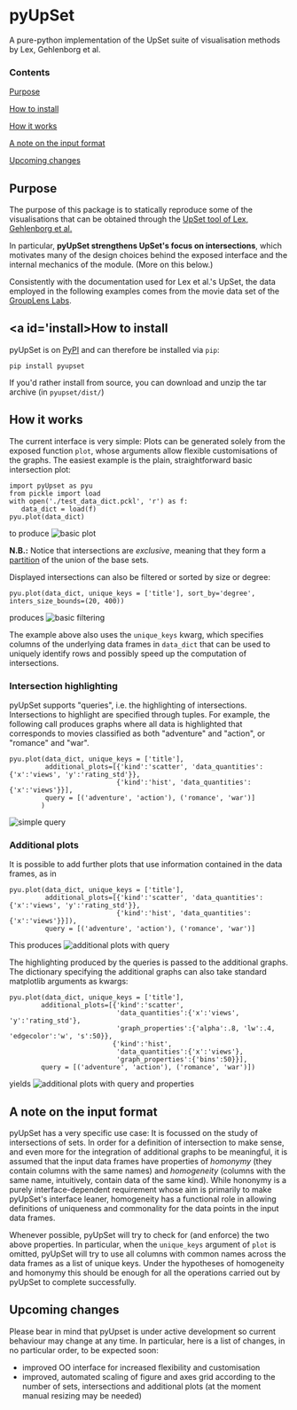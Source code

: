 # pyUpSet
A pure-python implementation of the UpSet suite of visualisation methods by Lex, Gehlenborg et al.

### Contents
[Purpose](#purpose)

[How to install](#install)

[How it works](#howitworks)

[A note on the input format](#inputformat)

[Upcoming changes](#upcomingchanges)

## <a id='purpose'></a>Purpose
The purpose of this package is to statically reproduce some of the visualisations that can be obtained through the 
[UpSet tool of Lex, Gehlenborg et al.](http://vcg.github.io/upset/about/#)

In particular, __pyUpSet strengthens UpSet's focus on intersections__, which motivates many of the design choices 
behind the exposed 
interface and the internal mechanics of the module. (More on this below.)

Consistently with the documentation used for Lex et al.'s UpSet, the data employed in the following examples comes 
from the movie data set of the [GroupLens Labs](http://grouplens.org/datasets/movielens).

## <a id='install></a>How to install

pyUpSet is on [PyPI](https://pypi.python.org/pypi/pyupset/0.1.1.post1) and can therefore be installed via `pip`:

```
pip install pyupset
```

If you'd rather install from source, you can download and unzip the tar archive (in `pyupset/dist/`) 

## <a id='howitworks'></a>How it works

The current interface is very simple: Plots can be generated solely from the exposed function `plot`, whose arguments
 allow flexible customisations of the graphs. The easiest example is the plain, straightforward basic intersection 
 plot:  
```
import pyUpset as pyu
from pickle import load
with open('./test_data_dict.pckl', 'r') as f:
   data_dict = load(f)
pyu.plot(data_dict)
```
to produce
![basic plot](https://github.com/ImSoErgodic/py-upset/blob/master/pictures/basic.png "")

__N.B.:__ Notice that intersections are _exclusive_, meaning that they form a [partition](https://en.wikipedia.org/wiki/Partition_of_a_set) of the union of the base 
sets.

Displayed intersections can also be filtered or sorted by size or degree:
```
pyu.plot(data_dict, unique_keys = ['title'], sort_by='degree', inters_size_bounds=(20, 400))
```
produces
![basic filtering](https://github.com/ImSoErgodic/py-upset/blob/master/basic_filtered.png "")

The example above also uses the `unique_keys` kwarg, which specifies columns of the underlying data frames in 
`data_dict` that can be used to uniquely identify rows and possibly speed up the computation of intersections.

### Intersection highlighting

pyUpSet supports "queries", i.e. the highlighting of intersections. Intersections to highlight are specified through 
tuples. For example, the following call produces graphs where all data is highlighted that corresponds to movies 
classified as both "adventure" and "action", or "romance" and "war".
```
pyu.plot(data_dict, unique_keys = ['title'], 
         additional_plots=[{'kind':'scatter', 'data_quantities':{'x':'views', 'y':'rating_std'}},
                           {'kind':'hist', 'data_quantities':{'x':'views'}}],
         query = [('adventure', 'action'), ('romance', 'war')]
        )
```
![simple query](https://github.com/ImSoErgodic/py-upset/blob/master/pictures/query_basic.png "")

### Additional plots

It is possible to add further plots that use information contained in the data frames, as in 
```
pyu.plot(data_dict, unique_keys = ['title'], 
         additional_plots=[{'kind':'scatter', 'data_quantities':{'x':'views', 'y':'rating_std'}},
                           {'kind':'hist', 'data_quantities':{'x':'views'}}]), 
         query = [('adventure', 'action'), ('romance', 'war')]
```
This produces
![additional plots with query](https://github.com/ImSoErgodic/py-upset/blob/master/pictures/add_plots_query.png "")

The highlighting produced by the queries is passed to the additional graphs. The dictionary specifying the additional
 graphs can also take standard matplotlib arguments as kwargs:
 
 ```
 pyu.plot(data_dict, unique_keys = ['title'], 
         additional_plots=[{'kind':'scatter', 
                            'data_quantities':{'x':'views', 'y':'rating_std'},
                            'graph_properties':{'alpha':.8, 'lw':.4, 'edgecolor':'w', 's':50}},
                           {'kind':'hist', 
                            'data_quantities':{'x':'views'},
                            'graph_properties':{'bins':50}}], 
         query = [('adventure', 'action'), ('romance', 'war')])
 ```
 yields
 ![additional plots with query and properties](https://github.com/ImSoErgodic/py-upset/blob/master/pictures/add_plots_query_props.png "")

## <a id='inputformat'></a>A note on the input format
pyUpSet has a very specific use case: It is focussed on the study of intersections 
of sets. In order for a definition of intersection to make sense, and even more for the integration of additional 
graphs to be meaningful, it is assumed that the input data frames have properties of _homonymy_ (they contain 
columns with the same names) and _homogeneity_ (columns with the same name, intuitively, contain data of the same 
kind). While hononymy is a purely interface-dependent requirement whose aim is primarily to make pyUpSet's interface 
leaner, homogeneity has a functional role in allowing definitions of uniqueness and commonality for the data points 
in the input data frames. 

Whenever possible, pyUpSet will try to check for (and enforce) the two above properties. 
In particular, when the `unique_keys` argument of `plot` is omitted, pyUpSet will try to use all columns 
with common names across the data frames as a list of unique keys. Under the hypotheses of homogeneity and homonymy 
this should be enough for all the operations carried out by pyUpSet to complete successfully.


## <a id='upcomingchanges'></a>Upcoming changes
Please bear in mind that pyUpset is under active development so current behaviour may change at any time. In 
particular, here is a list of changes, in no particular order, to be expected soon:
* improved OO interface for increased flexibility and customisation
* improved, automated scaling of figure and axes grid according to the number of sets, intersections and additional 
plots (at the moment manual resizing may be needed)
